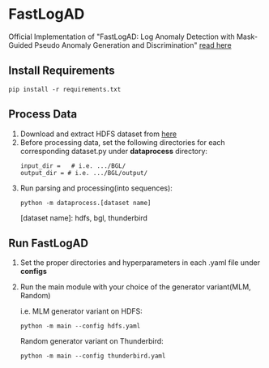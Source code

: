 # FastLogAD #
Official Implementation of "FastLogAD: Log Anomaly Detection with Mask-Guided Pseudo Anomaly Generation and Discrimination" [read here](https://arxiv.org/abs/2404.08750v1)
## Install Requirements ##
```
pip install -r requirements.txt
```

## Process Data ##
1. Download and extract HDFS dataset from [here](https://zenodo.org/records/8196385)
2. Before processing data, set the following directories for each corresponding dataset.py under **dataprocess** directory:
   ```
   input_dir =   # i.e. .../BGL/
   output_dir = # i.e. .../BGL/output/
   ```
3. Run parsing and processing(into sequences):
    ```
    python -m dataprocess.[dataset name]
    ```
    [dataset name]: hdfs, bgl, thunderbird


## Run FastLogAD ##
1. Set the proper directories and hyperparameters in each .yaml file under **configs**
2. Run the main module with your choice of the generator variant(MLM, Random)

    i.e. MLM generator variant on HDFS:
    ```
    python -m main --config hdfs.yaml
    ```

    Random generator variant on Thunderbird:
    ```
    python -m main --config thunderbird.yaml
    ```

